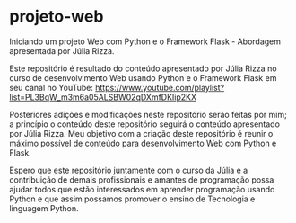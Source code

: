 # projeto-web
Iniciando um projeto Web com Python e o Framework Flask - Abordagem apresentada por Júlia Rizza.

Este repositório é resultado do conteúdo apresentado por Júlia Rizza no
curso de desenvolvimento Web usando Python e o Framework Flask em seu canal
no YouTube: https://www.youtube.com/playlist?list=PL3BqW_m3m6a05ALSBW02qDXmfDKIip2KX

Posteriores adições e modificações neste repositório serão feitas por mim; a princípio
o conteúdo deste repositório seguirá o conteúdo apresentado por Júlia Rizza. Meu objetivo
com a criação deste repositório é reunir o máximo possível de conteúdo para
desenvolvimento Web com Python e Flask.

Espero que este repositório juntamente com o curso da Júlia e a contribuição de demais
profissionais e amantes de programação possa ajudar todos que estão interessados em 
aprender programação usando Python e que assim possamos promover o ensino de Tecnologia e 
linguagem Python.
